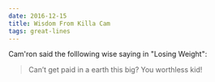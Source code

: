 ```yaml
---
date: 2016-12-15
title: Wisdom From Killa Cam
tags: great-lines
---
```



Cam'ron said the folllowing wise saying in "Losing Weight":

> Can’t get paid in a earth this big? You worthless kid!
